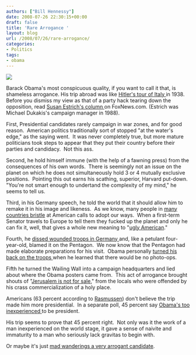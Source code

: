 ```yaml
---
authors: ["Bill Hennessy"]
date: 2008-07-26 22:30:15+00:00
draft: false
title: 'Rare Arrogance '
layout: blog
url: /2008/07/26/rare-arrogance/
categories:
- Politics
tags:
- obama
---
```


[![](https://hennessysview.com/wp-content/uploads/2008/07/arrogance_122-300x257.gif)
](https://hennessysview.com/wp-content/uploads/2008/07/arrogance_122.gif)

Barack Obama's most conspicuous quality, if you want to call it that, is shameless arrogance. His trip abroad was like [Hitler's tour of Italy ](https://www.hitlerpages.com/pagina44.html)in 1938.  Before you dismiss my view as that of a party hack tearing down the opposition, read [Susan Estrich's column ](https://www.realclearpolitics.com/articles/2008/07/arrogance_wont_win_the_electio.html)on FoxNews.com. (Estrich was Michael Dukakis's campaign manager in 1988).

First, Presidential candidates rarely campaign in war zones, and for good reason.  American politics traditionally sort of stopped "at the water's edge," as the saying went.  It was never completely true, but more mature politicians took steps to appear that they put their country before their parties and candidacy.  Not this ass.

Second, he hold himself immune (with the help of a fawning press) from the consequences of his own words.  There is seemingly not an issue on the planet on which he does not simultaneously hold 3 or 4 mutually exclusive positions.  Pointing this out earns his scathing, superior, Harvard put-down.  "You're not smart enough to undertand the complexity of my mind," he seems to tell us.

Third, in his Germany speech, he told the world that it should allow him to remake it in his image and likeness.  As we know, many people in [many countries bristle](https://www.timesonline.co.uk/tol/comment/columnists/gerard_baker/article4392846.ece) at American calls to adopt our ways.  When a first-term Senator travels to Europe to tell them they fucked up the planet and only he can fix it, well, that gives a whole new meaning to "[ugly American](https://michellemalkin.com/2008/07/25/laughing-at-the-lightworker/)."

Fourth, he [dissed wounded troops in Germany ](https://hotair.com/archives/2008/07/26/new-mccain-ad-obama-didnt-visit-the-troops-in-germany-because-he-couldnt-bring-cameras/)and, like a petulant four-year-old, blamed it on the Pentagon.  We now know that the Pentagon had made elaborate preparations for his visit.  Obama personally [turned his back on the troops ](https://www.blackfive.net/main/2008/07/obama-landstuhl.html)when he learned that there would be no photo-ops.

Fifth he turned the Wailing Wall into a campaign headquarters and lied about where the Obama posters came from.  This act of arrogance brought shouts of "[Jerusalem is not for sale](https://michellemalkin.com/2008/07/23/obamas-latest-campaign-prop-jerusalems-western-wall/)," from the locals who were offended by his crass commercialization of a holy place.

Americans (63 percent according to [Rasmussen](https://rasmussenreports.com/public_content/politics/election_20082/2008_presidential_election/63_say_trip_does_not_make_obama_more_fit_to_be_president)) don't believe the trip made him more presidential.  In a separate poll, 45 percent say [Obama's too inexperienced ](https://rasmussenreports.com/scoreboards/by_the_numbers2/by_the_numbers)to be president.

His trip seems to prove that 45 percent right.  Not only was it the work of a man inexperienced on the world stage, it gave a sense of naivite and immaturity to a man who seriously lack gravitas to begin with.

Or maybe it's just [mad wanderings a very arrogant candidate](https://www.nytimes.com/2008/07/27/us/politics/26cnd-obama.html?_r=1&hp=&adxnnl=1&oref=slogin&pagewanted=print&adxnnlx=1217111447-ZnX23mSdwkGkRDV/XAmsLg).
